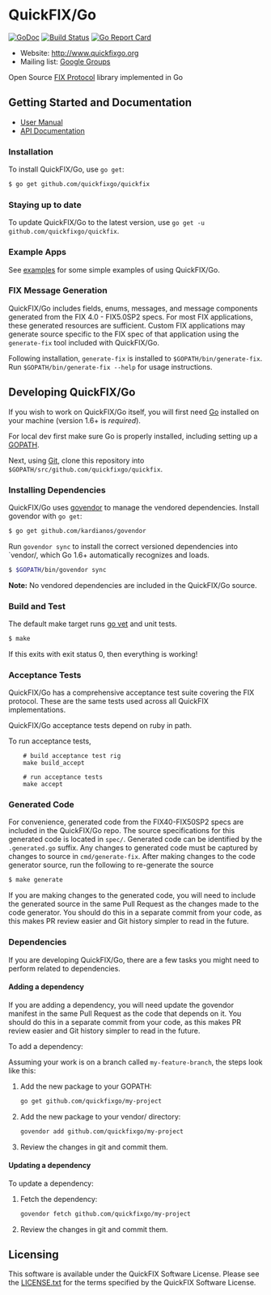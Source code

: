 QuickFIX/Go
===========

[![GoDoc](https://godoc.org/github.com/quickfixgo/quickfix?status.png)](https://godoc.org/github.com/quickfixgo/quickfix) [![Build Status](https://travis-ci.org/quickfixgo/quickfix.svg?branch=master)](https://travis-ci.org/quickfixgo/quickfix) [![Go Report Card](https://goreportcard.com/badge/github.com/quickfixgo/quickfix)](https://goreportcard.com/report/github.com/quickfixgo/quickfix)

- Website: http://www.quickfixgo.org
- Mailing list: [Google Groups](https://groups.google.com/forum/#!forum/quickfixgo)

Open Source [FIX Protocol](http://www.fixprotocol.org/) library implemented in Go

Getting Started and Documentation
---------------------------------

* [User Manual](http://quickfixgo.org/docs)
* [API Documentation](https://godoc.org/github.com/quickfixgo/quickfix)

### Installation

To install QuickFIX/Go, use `go get`:

```sh
$ go get github.com/quickfixgo/quickfix
```

### Staying up to date

To update QuickFIX/Go to the latest version, use `go get -u github.com/quickfixgo/quickfix`.

### Example Apps

See [examples](https://github.com/quickfixgo/examples) for some simple examples of using QuickFIX/Go.

### FIX Message Generation

QuickFIX/Go includes fields, enums, messages, and message components generated from the FIX 4.0 - FIX5.0SP2 specs. For most FIX applications, these generated resources are sufficient. Custom FIX applications may generate source specific to the FIX spec of that application using the `generate-fix` tool included with QuickFIX/Go.

Following installation, `generate-fix` is installed to `$GOPATH/bin/generate-fix`. Run `$GOPATH/bin/generate-fix --help` for usage instructions.

Developing QuickFIX/Go
----------------------

If you wish to work on QuickFIX/Go itself, you will first need [Go](http://www.golang.org) installed on your machine (version 1.6+ is *required*).

For local dev first make sure Go is properly installed, including setting up a [GOPATH](http://golang.org/doc/code.html#GOPATH).

Next, using [Git](https://git-scm.com/), clone this repository into `$GOPATH/src/github.com/quickfixgo/quickfix`.

### Installing Dependencies

QuickFIX/Go uses [govendor](https://github.com/kardianos/govendor) to manage the vendored dependencies. Install govendor with `go get`:

```sh
$ go get github.com/kardianos/govendor
```

Run `govendor sync` to install the correct versioned dependencies into `vendor/, which Go 1.6+ automatically recognizes and loads.

```sh
$ $GOPATH/bin/govendor sync
```

**Note:** No vendored dependencies are included in the QuickFIX/Go source.

### Build and Test

The default make target runs [go vet](https://godoc.org/golang.org/x/tools/cmd/vet) and unit tests.

```sh
$ make
```

If this exits with exit status 0, then everything is working!

### Acceptance Tests

QuickFIX/Go has a comprehensive acceptance test suite covering the FIX protocol.  These are the same tests used across all QuickFIX implementations.

QuickFIX/Go acceptance tests depend on ruby in path.

To run acceptance tests,

		# build acceptance test rig
		make build_accept

		# run acceptance tests
		make accept

### Generated Code

For convenience, generated code from the FIX40-FIX50SP2 specs are included in the QuickFIX/Go repo.  The source specifications for this generated code is located in `spec/`.  Generated code can be identified by the `.generated.go` suffix.  Any changes to generated code must be captured by changes to source in `cmd/generate-fix`.  After making changes to the code generator source, run the following to re-generate the source

```sh
$ make generate
```

If you are making changes to the generated code, you will need to include the generated source in the same Pull Request as the changes made to the code generator. You should do this in a separate commit from your code, as this makes PR review easier and Git history simpler to read in the future.

### Dependencies

If you are developing QuickFIX/Go, there are a few tasks you might need to perform related to dependencies.

#### Adding a dependency

If you are adding a dependency, you will need update the govendor manifest in the same Pull Request as the code that depends on it. You should do this in a separate commit from your code, as this makes PR review easier and Git history simpler to read in the future.

To add a dependency:

Assuming your work is on a branch called `my-feature-branch`, the steps look like this:

1. Add the new package to your GOPATH:

    ```bash
    go get github.com/quickfixgo/my-project
    ```

2.  Add the new package to your vendor/ directory:

    ```bash
    govendor add github.com/quickfixgo/my-project
    ```

3. Review the changes in git and commit them.

#### Updating a dependency

To update a dependency:

1. Fetch the dependency:

    ```bash
    govendor fetch github.com/quickfixgo/my-project
    ```

2. Review the changes in git and commit them.

Licensing
---------

This software is available under the QuickFIX Software License. Please see the [LICENSE.txt](https://github.com/quickfixgo/quickfix/blob/master/LICENSE.txt) for the terms specified by the QuickFIX Software License.
